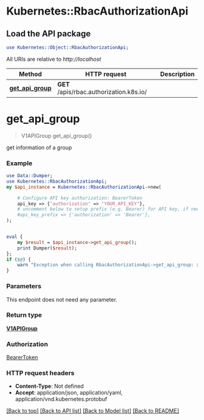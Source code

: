# Kubernetes::RbacAuthorizationApi

## Load the API package
```perl
use Kubernetes::Object::RbacAuthorizationApi;
```

All URIs are relative to *http://localhost*

Method | HTTP request | Description
------------- | ------------- | -------------
[**get_api_group**](RbacAuthorizationApi.md#get_api_group) | **GET** /apis/rbac.authorization.k8s.io/ | 


# **get_api_group**
> V1APIGroup get_api_group()



get information of a group

### Example 
```perl
use Data::Dumper;
use Kubernetes::RbacAuthorizationApi;
my $api_instance = Kubernetes::RbacAuthorizationApi->new(

    # Configure API key authorization: BearerToken
    api_key => {'authorization' => 'YOUR_API_KEY'},
    # uncomment below to setup prefix (e.g. Bearer) for API key, if needed
    #api_key_prefix => {'authorization' => 'Bearer'},
);


eval { 
    my $result = $api_instance->get_api_group();
    print Dumper($result);
};
if ($@) {
    warn "Exception when calling RbacAuthorizationApi->get_api_group: $@\n";
}
```

### Parameters
This endpoint does not need any parameter.

### Return type

[**V1APIGroup**](V1APIGroup.md)

### Authorization

[BearerToken](../README.md#BearerToken)

### HTTP request headers

 - **Content-Type**: Not defined
 - **Accept**: application/json, application/yaml, application/vnd.kubernetes.protobuf

[[Back to top]](#) [[Back to API list]](../README.md#documentation-for-api-endpoints) [[Back to Model list]](../README.md#documentation-for-models) [[Back to README]](../README.md)


